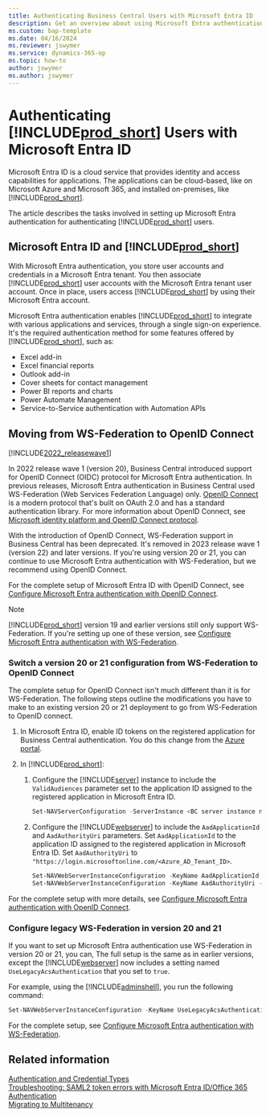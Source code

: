 ```yaml
---
title: Authenticating Business Central Users with Microsoft Entra ID 
description: Get an overview about using Microsoft Entra authentication in Business Central.
ms.custom: bap-template
ms.date: 04/16/2024
ms.reviewer: jswymer
ms.service: dynamics-365-op
ms.topic: how-to
author: jswymer
ms.author: jswymer
---
```

# Authenticating [!INCLUDE[prod_short](../developer/includes/prod_short.md)] Users with Microsoft Entra ID 

Microsoft Entra ID is a cloud service that provides identity and access capabilities for applications. The applications can be cloud-based, like on Microsoft Azure and  Microsoft 365, and installed on-premises, like [!INCLUDE[prod_short](../developer/includes/prod_short.md)].

The article describes the tasks involved in setting up Microsoft Entra authentication for authenticating [!INCLUDE[prod_short](../developer/includes/prod_short.md)] users.

## Microsoft Entra ID and [!INCLUDE[prod_short](../developer/includes/prod_short.md)]

With Microsoft Entra authentication, you store user accounts and credentials in a Microsoft Entra tenant. You then associate [!INCLUDE[prod_short](../developer/includes/prod_short.md)] user accounts with the Microsoft Entra tenant user account. Once in place, users access [!INCLUDE[prod_short](../developer/includes/prod_short.md)] by using their Microsoft Entra account.  

Microsoft Entra authentication enables [!INCLUDE[prod_short](../developer/includes/prod_short.md)] to integrate with various applications and services, through a single sign-on experience. It's the required authentication method for some features offered by [!INCLUDE[prod_short](../developer/includes/prod_short.md)], such as:  

- Excel add-in
- Excel financial reports
- Outlook add-in
- Cover sheets for contact management
- Power BI reports and charts
- Power Automate Management
- Service-to-Service authentication with Automation APIs

## Moving from WS-Federation to OpenID Connect

[!INCLUDE[2022_releasewave1](../includes/2022_releasewave1.md)]

In 2022 release wave 1 (version 20), Business Central introduced support for OpenID Connect (OIDC) protocol for Microsoft Entra authentication. In previous releases, Microsoft Entra authentication in Business Central used WS-Federation (Web Services Federation Language) only. [OpenID Connect](https://openid.net/connect/) is a modern protocol that's built on OAuth 2.0 and has a standard authentication library. For more information about OpenID Connect, see [Microsoft identity platform and OpenID Connect protocol](/azure/active-directory/develop/v2-protocols-oidc).

With the introduction of OpenID Connect, WS-Federation support in Business Central has been deprecated. It's removed in 2023 release wave 1 (version 22) and later versions. If you're using version 20 or 21, you can continue to use Microsoft Entra authentication with WS-Federation, but we recommend using OpenID Connect.

For the complete setup of Microsoft Entra ID with OpenID Connect, see [Configure Microsoft Entra authentication with OpenID Connect](authenticating-users-with-azure-ad-openid-connect.md).

> [!NOTE]
> [!INCLUDE[prod_short](../developer/includes/prod_short.md)] version 19 and earlier versions still only support WS-Federation. If you're setting up one of these version, see [Configure Microsoft Entra authentication with WS-Federation](authenticating-users-with-azure-active-directory.md).

### Switch a version 20 or 21 configuration from WS-Federation to OpenID Connect

The complete setup for OpenID Connect isn't much different than it is for WS-Federation. The following steps outline the modifications you have to make to an existing version 20 or 21 deployment to go from WS-Federation to OpenID connect.

1. In Microsoft Entra ID, enable ID tokens on the registered application for Business Central authentication. You do this change from the [Azure portal](https://portal.azure.com).
2. In [!INCLUDE[prod_short](../developer/includes/prod_short.md)]:

    1. Configure the [!INCLUDE[server](../developer/includes/server.md)] instance to include the `ValidAudiences` parameter set to the application ID assigned to the registered application in Microsoft Entra ID.

        ```powershell
        Set-NAVServerConfiguration -ServerInstance <BC server instance name>  -KeyName ValidAudiences -KeyValue "<application ID>"
        ```

    2. Configure the [!INCLUDE[webserver](../developer/includes/webserver.md)] to include the `AadApplicationId` and `AadAuthorityUri` parameters. Set `AadApplicationId` to the application ID assigned to the registered application in Microsoft Entra ID. Set `AadAuthorityUri` to `"https://login.microsoftonline.com/<Azure_AD_Tenant_ID>`.

        ```powershell 
        Set-NAVWebServerInstanceConfiguration -KeyName AadApplicationId -KeyValue "<Azure_AD_Application_ID>"
        Set-NAVWebServerInstanceConfiguration -KeyName AadAuthorityUri -KeyValue "https://login.microsoftonline.com/<Azure_AD_Tenant_ID>"
        ```

For the complete setup with more details, see [Configure Microsoft Entra authentication with OpenID Connect](authenticating-users-with-azure-ad-openid-connect.md).

### Configure legacy WS-Federation in version 20 and 21

If you want to set up Microsoft Entra authentication use WS-Federation in version 20 or 21, you can, The full setup is the same as in earlier versions, except the [!INCLUDE[webserver](../developer/includes/webserver.md)] now includes a setting named `UseLegacyAcsAuthentication` that you set to `true`.

For example, using the [!INCLUDE[adminshell](../developer/includes/adminshell.md)], you run the following command:

```powershell
Set-NAVWebServerInstanceConfiguration -KeyName UseLegacyAcsAuthentication -KeyValue "true"
```

For the complete setup, see [Configure Microsoft Entra authentication with WS-Federation](authenticating-users-with-azure-active-directory.md).

## Related information  

[Authentication and Credential Types](Users-Credential-Types.md)  
[Troubleshooting: SAML2 token errors with Microsoft Entra ID/Office 365 Authentication](troubleshooting-SAML2-token-not-valid-because-validity-period-ended.md)  
[Migrating to Multitenancy](../deployment/migrating-to-multitenancy.md)
